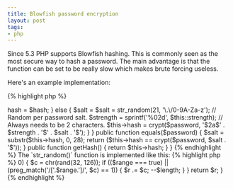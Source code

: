 ```yaml
---
title: Blowfish password encryption
layout: post
tags:
- php
---
```


Since 5.3 PHP supports Blowfish hashing. This is commonly seen as the most secure way to hash a password. The main advantage is that the function can be set to be really slow which makes brute forcing useless.

Here's an example implementation:

{% highlight php %}
<?

class BlowfishPassword {
  const strength = 13; // On our machine this makes it slow but not so slow as to annoy the user (less then 1 second).

  private $hash;

  public function __construct($password, $hash = false) {
    if ($hash !== false) {
      $this->hash = $hash;
    } else {
      $salt = $salt = str_random(21, '\.\/0-9A-Za-z'); // Random per password salt.

      $strength = sprintf('%02d', $this::strength); // Always needs to be 2 characters.

      $this->hash = crypt($password, '$2a$' . $strength . '$' . $salt . '$');
    }
  }

  public function equals($password) {
    $salt = substr($this->hash, 0, 28);

    return ($this->hash == crypt($password, $salt . '$'));
  }

  public function getHash() {
    return $this->hash;
  }
}
{% endhighlight %}

The `str_random()` function is implemented like this:

{% highlight php %}
<?
function str_random($length, $range = true) {
  $r = '';

  while ($length > 0) {
    $c = chr(rand(32, 126));

    if (($range === true) || (preg_match('/['.$range.']/', $c) == 1)) {
      $r .= $c;
      --$length;
    }
  }

  return $r;
}
{% endhighlight %}

